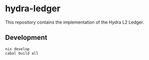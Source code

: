 # hydra-ledger

This repository contains the implementation of the Hydra L2 Ledger.

## Development

```
nix develop
cabal build all
```
